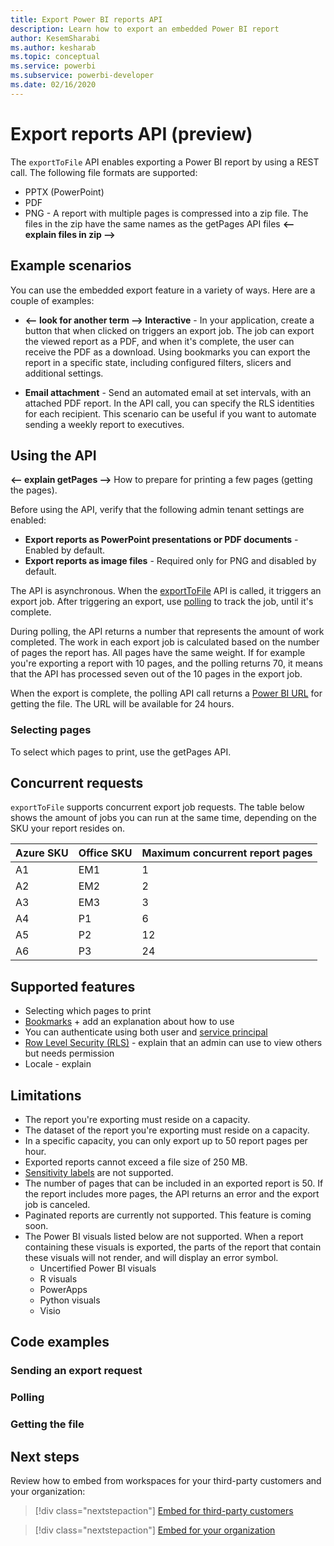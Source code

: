 ```yaml
---
title: Export Power BI reports API
description: Learn how to export an embedded Power BI report 
author: KesemSharabi
ms.author: kesharab
ms.topic: conceptual
ms.service: powerbi
ms.subservice: powerbi-developer
ms.date: 02/16/2020
---
```


# Export reports API (preview)

The `exportToFile` API enables exporting a Power BI report by using a REST call. The following file formats are supported:
* PPTX (PowerPoint)
* PDF
* PNG - A report with multiple pages is compressed into a zip file. The files in the zip have the same names as the getPages API files **<-- explain files in zip -->**

## Example scenarios

You can use the embedded export feature in a variety of ways. Here are a couple of examples:

* **<-- look for another term --> Interactive** - In your application, create a button that when clicked on triggers an export job. The job can export the viewed report as a PDF, and when it's complete, the user can receive the PDF as a download. Using bookmarks you can export the report in a specific state, including configured filters, slicers and additional settings.

* **Email attachment** - Send an automated email at set intervals, with an attached PDF report. In the API call, you can specify the RLS identities for each recipient. This scenario can be useful if you want to automate sending a weekly report to executives.

## Using the API

**<-- explain getPages -->** How to prepare for printing a few pages (getting the pages).

Before using the API, verify that the following admin tenant settings are enabled:
* **Export reports as PowerPoint presentations or PDF documents** - Enabled by default.
* **Export reports as image files** - Required only for PNG and disabled by default.

The API is asynchronous. When the [exportToFile](link-to-postExport) API is called, it triggers an export job. After triggering an export, use [polling](link-to-getStatus) to track the job, until it's complete.

During polling, the API returns a number that represents the amount of work completed. The work in each export job is calculated based on the number of pages the report has. All pages have the same weight. If for example you're exporting a report with 10 pages, and the polling returns 70, it means that the API has processed seven out of the 10 pages in the export job.

When the export is complete, the polling API call returns a [Power BI URL](link-to-getFile) for getting the file. The URL will be available for 24 hours.

### Selecting pages

To select which pages to print, use the getPages API. 

## Concurrent requests

`exportToFile` supports concurrent export job requests. The table below shows the amount of jobs you can run at the same time, depending on the SKU your report resides on.


|Azure SKU  |Office SKU  |Maximum concurrent report pages  |
|-----------|------------|-----------|
|A1       |EM1           |1          |
|A2       |EM2           |2          |
|A3       |EM3           |3          |
|A4       |P1            |6          |
|A5       |P2            |12         |
|A6       |P3            |24         |

## Supported features

* Selecting which pages to print
* [Bookmarks](../consumer/end-user-bookmarks.md) + add an explanation about how to use
* You can authenticate using both user and [service principal]()
* [Row Level Security (RLS)](embedded-row-level-security.md) - explain that an admin can use to view others but needs permission
* Locale - explain

## Limitations

* The report you're exporting must reside on a capacity.
* The dataset of the report you're exporting must reside on a capacity.
* In a specific capacity, you can only export up to 50 report pages per hour.
* Exported reports cannot exceed a file size of 250 MB.
* [Sensitivity labels](../admin/service-security-data-protection-overview.md) are not supported.
* The number of pages that can be included in an exported report is 50. If the report includes more pages, the API returns an error and the export job is canceled.
* Paginated reports are currently not supported. This feature is coming soon.
* The Power BI visuals listed below are not supported. When a report containing these visuals is exported, the parts of the report that contain these visuals will not render, and will display an error symbol.
    * Uncertified Power BI visuals
    * R visuals
    * PowerApps
    * Python visuals
    * Visio

## Code examples

### Sending an export request

### Polling

### Getting the file

## Next steps

Review how to embed from workspaces for your third-party customers and your organization:

> [!div class="nextstepaction"]
>[Embed for third-party customers](embed-sample-for-customers.md)

> [!div class="nextstepaction"]
>[Embed for your organization](embed-sample-for-your-organization.md)
